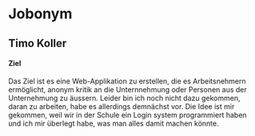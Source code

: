 # Jobonym

## Timo Koller

#### Ziel

Das Ziel ist es eine Web-Applikation zu erstellen, die es Arbeitsnehmern ermöglicht, anonym kritik an die Unternnehmung oder Personen aus der Unternehmung zu äussern.
Leider bin ich noch nicht dazu gekommen, daran zu arbeiten, habe es allerdings demnächst vor. Die Idee ist mir gekommen, weil wir in der Schule ein Login system programmiert haben und ich mir überlegt habe, was man alles damit machen könnte.
